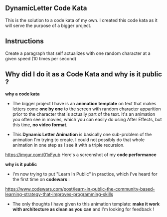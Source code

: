 ## DynamicLetter Code Kata

This is the solution to a code kata of my own.
I created this code kata as it will serve the purpose of a bigger project.

## Instructions

Create a paragraph that self actualizes with one random character at a given speed (10 times per second)

## Why did I do it as a Code Kata and why is it public ?

**why a code kata**

- The bigger project I have is an **animation template** on text that makes letters come **one by one** to the screen with random character apparition prior to the character that is actually part of the text. It's an animation you often see in movies, which you can easily do using After Effects, but this time, **no video format**.

- This **Dynamic Letter Animation** is basically one sub-problem of the animation I'm trying to create. I could not possibly do that whole animation in one step as I see it with a triple recursion.

https://imgur.com/01xFyub Here's a screenshot of my **code performance**

**why is it public**

- I'm now trying to put "Learn In Public" in practice, which I've heard for the first time on **codewars** :

https://www.codewars.com/post/learn-in-public-the-community-based-learning-strategy-that-improves-programming-skills

- The only thoughts I have given to this animation template: **make it work with architecture as clean as you can** and I'm looking for feedback !
